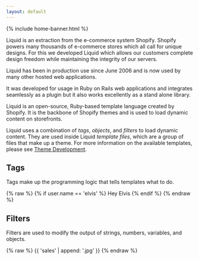 ```yaml
---
layout: default
---
```


{% include home-banner.html %}

  <p>Liquid is an extraction from the e-commerce system Shopify. Shopify powers many thousands of e-commerce stores which all call for unique designs. For this we developed Liquid which allows our customers complete design freedom while maintaining the integrity of our servers.</p>

  <p>Liquid has been in production use since June 2006 and is now used by many other hosted web applications.</p>

  <p>It was developed for usage in Ruby on Rails web applications and integrates seamlessly as a plugin but it also works excellently as a stand alone library.</p>

Liquid is an open-source, Ruby-based template language created by Shopify. It is the backbone of Shopify themes and is used to load dynamic content on storefronts.

Liquid uses a combination of _tags_, _objects_, and _filters_ to load dynamic content. They are used inside Liquid _template files_, which are a group of files that make up a theme. For more information on the available templates, please see <a href="/themes/theme-development/templates/">Theme Development</a>.

## Tags

Tags make up the programming logic that tells templates what to do.

{% raw %}
{% if user.name == 'elvis' %}
  Hey Elvis
{% endif %}
{% endraw %}


## Filters

Filters are used to modify the output of strings, numbers, variables, and objects.

{% raw %}
{{ 'sales' | append: '.jpg' }} <!-- Output: sales.jpg -->
{% endraw %}
